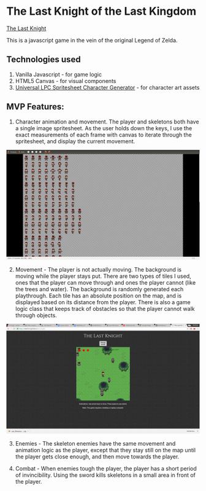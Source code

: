 # The Last Knight of the Last Kingdom

[The Last Knight](https://mbehrlich.github.io/last_knight)

This is a javascript game in the vein of the original Legend of Zelda.

## Technologies used

1. Vanilla Javascript - for game logic
2. HTML5 Canvas - for visual components
3. [Universal LPC Spritesheet Character Generator](http://gaurav.munjal.us/Universal-LPC-Spritesheet-Character-Generator/) - for character art assets

## MVP Features:

1) Character animation and movement. The player and skeletons both have a single image
spritesheet. As the user holds down the keys, I use the exact measurements of each frame
with canvas to iterate through the spritesheet, and display the current movement.

![spritesheet](./docs/spritesheet.png)

2) Movement - The player is not actually moving. The background is moving while the player
stays put. There are two types of tiles I used, ones that the player can move through and
ones the player cannot (like the trees and water). The background is randomly generated
each playthrough. Each tile has an absolute position on the map, and is displayed based on its
distance from the player. There is also a game logic class that keeps track of obstacles so
that the player cannot walk through objects.

![play](./docs/play.png)

3) Enemies - The skeleton enemies have the same movement and animation logic as
the player, except that they stay still on the map until the player gets close enough,
and then move towards the player.

4) Combat - When enemies tough the player, the player has a short period of invincibility.
Using the sword kills skeletons in a small area in front of the player.
